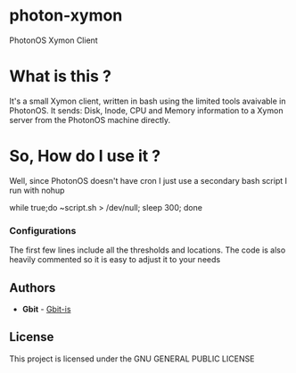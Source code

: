 # photon-xymon
PhotonOS Xymon Client


# What is this ?

It's a small Xymon client, written in bash using the limited tools avaivable in PhotonOS.
It sends: Disk, Inode, CPU and Memory information to a Xymon server from the PhotonOS machine directly.


# So, How do I use it ?

Well, since PhotonOS doesn't have cron I just use a secondary bash script I run with nohup 

while true;do
        ~script.sh > /dev/null;
        sleep 300;
done



### Configurations

The first few lines include all the thresholds and locations. The code is also heavily commented so it is easy to adjust it to your needs





## Authors

* **Gbit** - [Gbit-is](https://github.com/gbit-is)


## License

This project is licensed under the GNU GENERAL PUBLIC LICENSE
